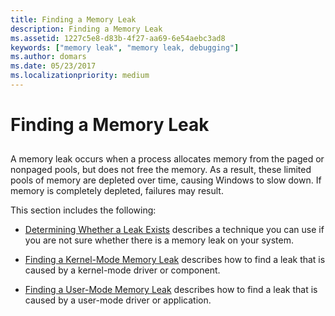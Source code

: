 ```yaml
---
title: Finding a Memory Leak
description: Finding a Memory Leak
ms.assetid: 1227c5e8-d83b-4f27-aa69-6e54aebc3ad8
keywords: ["memory leak", "memory leak, debugging"]
ms.author: domars
ms.date: 05/23/2017
ms.localizationpriority: medium
---
```


# Finding a Memory Leak


## <span id="ddk_finding_a_memory_leak_dbg"></span><span id="DDK_FINDING_A_MEMORY_LEAK_DBG"></span>


A memory leak occurs when a process allocates memory from the paged or nonpaged pools, but does not free the memory. As a result, these limited pools of memory are depleted over time, causing Windows to slow down. If memory is completely depleted, failures may result.

This section includes the following:

-   [Determining Whether a Leak Exists](determining-whether-a-leak-exists.md) describes a technique you can use if you are not sure whether there is a memory leak on your system.

-   [Finding a Kernel-Mode Memory Leak](finding-a-kernel-mode-memory-leak.md) describes how to find a leak that is caused by a kernel-mode driver or component.

-   [Finding a User-Mode Memory Leak](finding-a-user-mode-memory-leak.md) describes how to find a leak that is caused by a user-mode driver or application.

 

 





